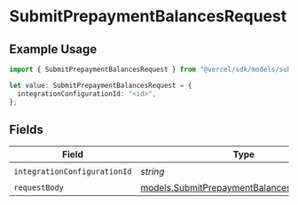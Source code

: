 # SubmitPrepaymentBalancesRequest

## Example Usage

```typescript
import { SubmitPrepaymentBalancesRequest } from "@vercel/sdk/models/submitprepaymentbalancesop.js";

let value: SubmitPrepaymentBalancesRequest = {
  integrationConfigurationId: "<id>",
};
```

## Fields

| Field                                                                                          | Type                                                                                           | Required                                                                                       | Description                                                                                    |
| ---------------------------------------------------------------------------------------------- | ---------------------------------------------------------------------------------------------- | ---------------------------------------------------------------------------------------------- | ---------------------------------------------------------------------------------------------- |
| `integrationConfigurationId`                                                                   | *string*                                                                                       | :heavy_check_mark:                                                                             | N/A                                                                                            |
| `requestBody`                                                                                  | [models.SubmitPrepaymentBalancesRequestBody](../models/submitprepaymentbalancesrequestbody.md) | :heavy_minus_sign:                                                                             | N/A                                                                                            |